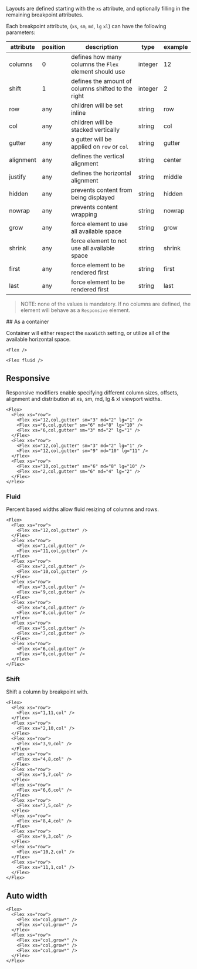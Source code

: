 Layouts are defined starting with the `xs` attribute, and optionally filling in the remaining breakpoint attributes.

Each breakpoint attribute, (`xs`, `sm`, `md`, `lg` `xl`) can have the following parameters:

| attribute | position | description                                            | type    | example |
|-----------|----------|--------------------------------------------------------|---------|---------|
| columns   | 0        | defines how many columns the `Flex` element should use | integer | 12      |
| shift     | 1        | defines the amount of columns shifted to the right     | integer | 2       |
| row       | any      | children will be set inline                            | string  | row     |
| col       | any      | children will be stacked vertically                    | string  | col     |
| gutter    | any      | a gutter will be applied on `row` or `col`             | string  | gutter  |
| alignment | any      | defines the vertical alignment                         | string  | center  |
| justify   | any      | defines the horizontal alignment                       | string  | middle  |
| hidden    | any      | prevents content from being displayed                  | string  | hidden  |
| nowrap    | any      | prevents content wrapping                              | string  | nowrap  |
| grow      | any      | force element to use all available space               | string  | grow    |
| shrink    | any      | force element to not use all available space           | string  | shrink  |
| first     | any      | force element to be rendered first                     | string  | first   |
| last      | any      | force element to be rendered first                     | string  | last    |


> NOTE: none of the values is mandatory. If no columns are defined, the element will behave as a `Responsive` element.

## As a container

Container will either respect the `maxWidth` setting, or utilize all of the available horizontal space.

```vue
<Flex />
```

```vue
<Flex fluid />
```

## Responsive

Responsive modifiers enable specifying different column sizes, offsets, alignment and distribution at xs, sm, md, lg & xl viewport widths.

```vue
<Flex>
  <Flex xs="row">
    <Flex xs="12,col,gutter" sm="3" md="2" lg="1" />
    <Flex xs="6,col,gutter" sm="6" md="8" lg="10" />
    <Flex xs="6,col,gutter" sm="3" md="2" lg="1" />
  </Flex>
  <Flex xs="row">
    <Flex xs="12,col,gutter" sm="3" md="2" lg="1" />
    <Flex xs="12,col,gutter" sm="9" md="10" lg="11" />
  </Flex>
  <Flex xs="row">
    <Flex xs="10,col,gutter" sm="6" md="8" lg="10" />
    <Flex xs="2,col,gutter" sm="6" md="4" lg="2" />
  </Flex>
</Flex>
```

### Fluid

Percent based widths allow fluid resizing of columns and rows.

```vue
<Flex>
  <Flex xs="row">
    <Flex xs="12,col,gutter" />
  </Flex>
  <Flex xs="row">
    <Flex xs="1,col,gutter" />
    <Flex xs="11,col,gutter" />
  </Flex>
  <Flex xs="row">
    <Flex xs="2,col,gutter" />
    <Flex xs="10,col,gutter" />
  </Flex>
  <Flex xs="row">
    <Flex xs="3,col,gutter" />
    <Flex xs="9,col,gutter" />
  </Flex>
  <Flex xs="row">
    <Flex xs="4,col,gutter" />
    <Flex xs="8,col,gutter" />
  </Flex>
  <Flex xs="row">
    <Flex xs="5,col,gutter" />
    <Flex xs="7,col,gutter" />
  </Flex>
  <Flex xs="row">
    <Flex xs="6,col,gutter" />
    <Flex xs="6,col,gutter" />
  </Flex>
</Flex>
```

### Shift

Shift a column by breakpoint with.

```vue
<Flex>
  <Flex xs="row">
    <Flex xs="1,11,col" />
  </Flex>
  <Flex xs="row">
    <Flex xs="2,10,col" />
  </Flex>
  <Flex xs="row">
    <Flex xs="3,9,col" />
  </Flex>
  <Flex xs="row">
    <Flex xs="4,8,col" />
  </Flex>
  <Flex xs="row">
    <Flex xs="5,7,col" />
  </Flex>
  <Flex xs="row">
    <Flex xs="6,6,col" />
  </Flex>
  <Flex xs="row">
    <Flex xs="7,5,col" />
  </Flex>
  <Flex xs="row">
    <Flex xs="8,4,col" />
  </Flex>
  <Flex xs="row">
    <Flex xs="9,3,col" />
  </Flex>
  <Flex xs="row">
    <Flex xs="10,2,col" />
  </Flex>
  <Flex xs="row">
    <Flex xs="11,1,col" />
  </Flex>
</Flex>
```

## Auto width

```vue
<Flex>
  <Flex xs="row">
    <Flex xs="col,grow*" />
    <Flex xs="col,grow*" />
  </Flex>
  <Flex xs="row">
    <Flex xs="col,grow*" />
    <Flex xs="col,grow*" />
    <Flex xs="col,grow*" />
  </Flex>
</Flex>
```
